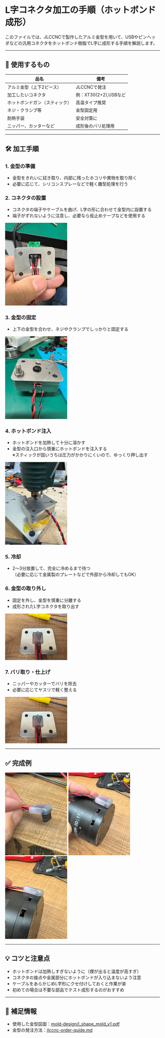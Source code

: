 # L字コネクタ加工の手順（ホットボンド成形）

このファイルでは、JLCCNCで製作したアルミ金型を用いて、USBやピンヘッダなどの汎用コネクタをホットボンド樹脂でL字に成形する手順を解説します。

---

## 🧰 使用するもの

| 品名 | 備考 |
|------|------|
| アルミ金型（上下2ピース） | JLCCNCで発注 |
| 加工したいコネクタ | 例：XT30(2+2),USBなど |
| ホットボンドガン（スティック） | 高温タイプ推奨 |
| ネジ・クランプ等 | 金型固定用 |
| 耐熱手袋 | 安全対策に |
| ニッパー、カッターなど | 成形後のバリ処理用 |

---

## 🛠 加工手順

### 1. 金型の準備
- 金型をきれいに拭き取り、内部に残ったホコリや異物を取り除く
- 必要に応じて、シリコンスプレーなどで軽く離型処理を行う

### 2. コネクタの設置
- コネクタの端子やケーブルを曲げ、L字の形に合わせて金型内に設置する
- 端子がずれないように注意し、必要なら仮止めテープなどを使用する

<img src="images/s-IMG_9325.jpg" width="40%">

### 3. 金型の固定
- 上下の金型を合わせ、ネジやクランプでしっかりと固定する

<img src="images/s-IMG_9328.jpg" width="40%">

### 4. ホットボンド注入
- ホットボンドを加熱して十分に溶かす
- 金型の注入口から慎重にホットボンドを注入する  
  ※スティックが固いうちは圧力がかかりにくいので、ゆっくり押し出す
<img src="images/s-IMG_9314.jpg" width="40%">

### 5. 冷却
- 2～3分放置して、完全に冷めるまで待つ  
  （必要に応じて金属製のプレートなどで外部から冷却してもOK）

### 6. 金型の取り外し
- 固定を外し、金型を慎重に分離する
- 成形されたL字コネクタを取り出す
<img src="images/s-IMG_9277.jpg" width="40%">

### 7. バリ取り・仕上げ
- ニッパーやカッターでバリを除去
- 必要に応じてヤスリで軽く整える
<img src="images/s-IMG_9277.jpg" width="40%">

---

## ✅ 完成例

<img src="images/s-IMG_9281.jpg" width="40%">
<img src="images/s-IMG_9282.jpg" width="40%">
<img src="images/s-IMG_9285.jpg" width="40%">

---

## 💡 コツと注意点

- ホットボンドは加熱しすぎないように（煙が出ると温度が高すぎ）
- コネクタの接点や金属部分にホットボンドが入り込まないよう注意
- ケーブルをあらかじめL字形にクセ付けしておくと作業が楽
- 初めての場合は不要な部品でテスト成形するのがおすすめ

---

## 📎 補足情報

- 使用した金型図面：[mold-design/l_shape_mold_v1.pdf](mold-design/l_shape_mold_v1.pdf)
- 金型の発注方法：[jlccnc-order-guide.md](jlccnc-order-guide.md)
